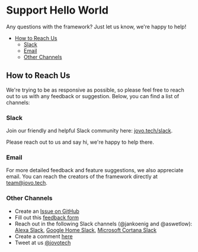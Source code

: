 # Support Hello World

Any questions with the framework? Just let us know, we're happy to help!

* [How to Reach Us](#how-to-reach-us)
  * [Slack](#slack)
  * [Email](#email)
  * [Other Channels](#other-channels)

## How to Reach Us

We're trying to be as responsive as possible, so please feel free to reach out to us with any feedback or suggestion. Below, you can find a list of channels:

### Slack

Join our friendly and helpful Slack community here: [jovo.tech/slack](https://www.jovo.tech/slack).

Please reach out to us and say hi, we're happy to help there.

### Email

For more detailed feedback and feature suggestions, we also appreciate email. You can reach the creators of the framework directly at team@jovo.tech.

### Other Channels

* Create an [Issue on GitHub](https://github.com/jovotech/jovo-framework-nodejs/issues)
* Fill out this [feedback form](https://jovo.typeform.com/to/ewt3Lw)
* Reach out in the following Slack channels (@jankoenig and @aswetlow): [Alexa Slack](http://www.alexaslack.com/), [Google Home Slack](http://googleslack.com/), [Microsoft Cortana Slack](https://bit.ly/2qRqHMw)
* Create a comment [here](https://www.jovo.tech/framework/docs/support#comments-and-questions)
* Tweet at us [@jovotech](https://twitter.com/jovotech)

<!--[metadata]: {"description": "Questions about developing an Alexa Skill or Google Action? Jovo is here to help!",
                "route": "support" }-->

